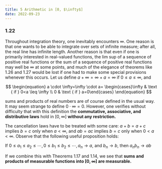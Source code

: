 ```yaml
---
title: 5 Arithmetic in [0, $\infty$]
date: 2022-09-23
---
```



### 1.22 

Throughout integration theory, one inevitably encounters $\infty$. One reason is that one wants to be able to integrate over sets of infinite measure; after all, the real line has infinite length. Another reason is that even if one is primarily interested in real-valued functions, the lim sup of a sequence of positive real functions or the sum of a sequence of positive real functions may well be $\infty$ at some points, and much of the elegance of theorems like $1.26$ and $1.27$ would be lost if one had to make some special provisions whenever this occurs.
Let us define $a+\infty=\infty+a=\infty$ if $0 \leq a \leq \infty$, and

$$
\begin{equation}
a \cdot \infty=\infty \cdot a= \begin{cases}\infty & \text { if } 0<a \leq \infty \\ 0 & \text { if } a=0\end{cases}
\end{equation}
$$

sums and products of real numbers are of course defined in the usual way.
It may seem strange to define $0 \cdot \infty=0$. However, one verifies without difficulty that with this definition the **commutative, associative, and distributive laws** hold in $[0, \infty]$ **without any restriction.**

The cancellation laws have to be treated with some care: $a+b=a+c$ implies $b=c$ only when $a<\infty$, and $a b=a c$ implies $b=c$ only when $0<a<\infty$. Observe that the following useful proposition holds:

If $0 \leq a_1 \leq a_2 \leq \cdots, 0 \leq b_1 \leq b_2 \leq \cdots, a_n \rightarrow a$, and $b_n \rightarrow b$, then $a_n b_n \rightarrow a b$

If we combine this with Theorems $1.17$ and $1.14$, we see that **sums and products of measurable functions into $[0, \infty]$ are measurable.**

